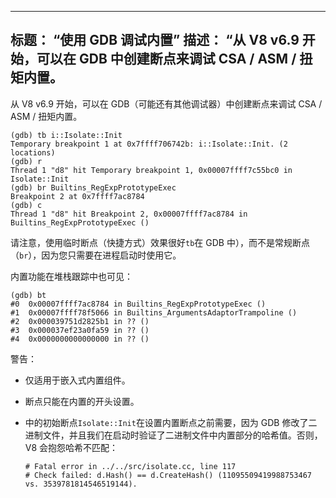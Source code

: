***

## 标题： “使用 GDB 调试内置”&#xA;描述： “从 V8 v6.9 开始，可以在 GDB 中创建断点来调试 CSA / ASM / 扭矩内置。

从 V8 v6.9 开始，可以在 GDB（可能还有其他调试器）中创建断点来调试 CSA / ASM / 扭矩内置。

    (gdb) tb i::Isolate::Init
    Temporary breakpoint 1 at 0x7ffff706742b: i::Isolate::Init. (2 locations)
    (gdb) r
    Thread 1 "d8" hit Temporary breakpoint 1, 0x00007ffff7c55bc0 in Isolate::Init
    (gdb) br Builtins_RegExpPrototypeExec
    Breakpoint 2 at 0x7ffff7ac8784
    (gdb) c
    Thread 1 "d8" hit Breakpoint 2, 0x00007ffff7ac8784 in Builtins_RegExpPrototypeExec ()

请注意，使用临时断点（快捷方式）效果很好`tb`在 GDB 中），而不是常规断点 （`br`），因为您只需要在进程启动时使用它。

内置功能在堆栈跟踪中也可见：

    (gdb) bt
    #0  0x00007ffff7ac8784 in Builtins_RegExpPrototypeExec ()
    #1  0x00007ffff78f5066 in Builtins_ArgumentsAdaptorTrampoline ()
    #2  0x000039751d2825b1 in ?? ()
    #3  0x000037ef23a0fa59 in ?? ()
    #4  0x0000000000000000 in ?? ()

警告：

*   仅适用于嵌入式内置组件。
*   断点只能在内置的开头设置。
*   中的初始断点`Isolate::Init`在设置内置断点之前需要，因为 GDB 修改了二进制文件，并且我们在启动时验证了二进制文件中内置部分的哈希值。否则，V8 会抱怨哈希不匹配：

        # Fatal error in ../../src/isolate.cc, line 117
        # Check failed: d.Hash() == d.CreateHash() (11095509419988753467 vs. 3539781814546519144).
